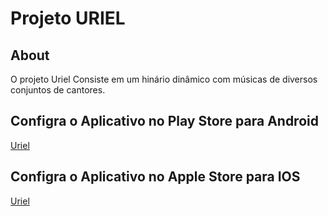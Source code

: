 # Projeto URIEL

## About

O projeto Uriel Consiste em um hinário dinâmico com músicas de diversos conjuntos de cantores.

## Configra o Aplicativo no Play Store para Android
[Uriel](https://play.google.com/store/apps/details?id=br.com.keystonedevbr.uriel)


## Configra o Aplicativo no Apple Store para IOS
[Uriel](https://play.google.com/store/apps/details?id=br.com.keystonedevbr.uriel)
